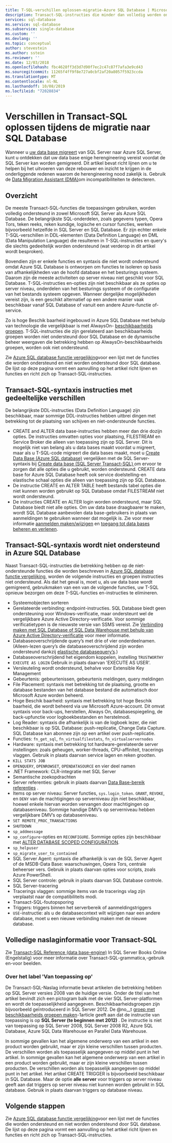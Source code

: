 ```yaml
---
title: T-SQL-verschillen oplossen-migratie-Azure SQL Database | Microsoft Docs
description: Transact-SQL-instructies die minder dan volledig worden ondersteund in Azure SQL Database
services: sql-database
ms.service: sql-database
ms.subservice: single-database
ms.custom: ''
ms.devlang: ''
ms.topic: conceptual
author: stevestein
ms.author: sstein
ms.reviewer: ''
ms.date: 12/03/2018
ms.openlocfilehash: fbc4628ff3d3d7d90f7ec2c47c87f7afa3e9cd43
ms.sourcegitcommit: 11265f4ff9f8e727a0cbf2af20a8057f5923ccda
ms.translationtype: MT
ms.contentlocale: nl-NL
ms.lasthandoff: 10/08/2019
ms.locfileid: "72028834"
---
```

# <a name="resolving-transact-sql-differences-during-migration-to-sql-database"></a>Verschillen in Transact-SQL oplossen tijdens de migratie naar SQL Database

Wanneer u [uw data base migreert](sql-database-single-database-migrate.md) van SQL Server naar Azure SQL Server, kunt u ontdekken dat uw data base enige herengineering vereist voordat de SQL Server kan worden gemigreerd. Dit artikel bevat richt lijnen om u te helpen bij het uitvoeren van deze rebouwer en inzicht te krijgen in de onderliggende redenen waarom de herengineering nood zakelijk is. Gebruik de [Data Migration Assistant (DMA)](https://www.microsoft.com/download/details.aspx?id=53595)om incompatibiliteiten te detecteren.

## <a name="overview"></a>Overzicht

De meeste Transact-SQL-functies die toepassingen gebruiken, worden volledig ondersteund in zowel Microsoft SQL Server als Azure SQL Database. De belangrijkste SQL-onderdelen, zoals gegevens typen, Opera Tors, teken reeks, reken kundige, logische en cursor functies, werken bijvoorbeeld hetzelfde in SQL Server en SQL Database. Er zijn echter enkele T-SQL-verschillen in DDL-elementen (Data Definition Language) en DML (Data Manipulation Language) die resulteren in T-SQL-instructies en query's die slechts gedeeltelijk worden ondersteund (wat verderop in dit artikel wordt besproken).

Bovendien zijn er enkele functies en syntaxis die niet wordt ondersteund omdat Azure SQL Database is ontworpen om functies te isoleren op basis van afhankelijkheden van de hoofd database en het besturings systeem. Daarom zijn de meeste activiteiten op server niveau niet geschikt voor SQL Database. T-SQL-instructies en-opties zijn niet beschikbaar als ze opties op server niveau, onderdelen van het besturings systeem of de configuratie van het bestands systeem opgeven. Wanneer dergelijke mogelijkheden vereist zijn, is een geschikt alternatief op een andere manier vaak beschikbaar vanaf SQL Database of vanuit een andere Azure-functie of-service.

Zo is hoge Beschik baarheid ingebouwd in Azure SQL Database met behulp van technologie die vergelijkbaar is met AlwaysOn- [beschikbaarheids groepen](https://docs.microsoft.com/sql/database-engine/availability-groups/windows/always-on-availability-groups-sql-server). T-SQL-instructies die zijn gerelateerd aan beschikbaarheids groepen worden niet ondersteund door SQL Database en de dynamische beheer weergaven die betrekking hebben op AlwaysOn-beschikbaarheids groepen, worden ook niet ondersteund.

Zie [Azure SQL database functie vergelijking](sql-database-features.md)voor een lijst met de functies die worden ondersteund en niet worden ondersteund door SQL database. De lijst op deze pagina vormt een aanvulling op het artikel richt lijnen en functies en richt zich op Transact-SQL-instructies.

## <a name="transact-sql-syntax-statements-with-partial-differences"></a>Transact-SQL-syntaxis instructies met gedeeltelijke verschillen

De belangrijkste DDL-instructies (Data Definition Language) zijn beschikbaar, maar sommige DDL-instructies hebben uitbrei dingen met betrekking tot de plaatsing van schijven en niet-ondersteunde functies.

- CREATE and ALTER data base-instructies hebben meer dan drie dozijn opties. De instructies omvatten opties voor plaatsing, FILESTREAM en Service Broker die alleen van toepassing zijn op SQL Server. Dit is mogelijk niet van belang als u data bases maakt voordat u migreert, maar als u T-SQL-code migreert die data bases maakt, moet u [Create Data Base (Azure SQL database)](https://msdn.microsoft.com/library/dn268335.aspx) vergelijken met de SQL Server-syntaxis bij [Create data base (SQL Server Transact-SQL) ](https://msdn.microsoft.com/library/ms176061.aspx)om ervoor te zorgen dat alle opties die u gebruikt, worden ondersteund. CREATE data base for Azure SQL Database heeft ook service doelstelling-en elastische schaal opties die alleen van toepassing zijn op SQL Database.
- De instructie CREATE en ALTER TABLE heeft bestands tabel opties die niet kunnen worden gebruikt op SQL Database omdat FILESTREAM niet wordt ondersteund.
- De instructies CREATE en ALTER login worden ondersteund, maar SQL Database biedt niet alle opties. Om uw data base draagbaarer te maken, wordt SQL Database aanbevolen data base-gebruikers in plaats van aanmeldingen te gebruiken wanneer dat mogelijk is. Zie voor meer informatie [aanmelden maken/wijzigen](https://msdn.microsoft.com/library/ms189828.aspx) en [toegang tot data bases beheren en verlenen](sql-database-manage-logins.md).

## <a name="transact-sql-syntax-not-supported-in-azure-sql-database"></a>Transact-SQL-syntaxis wordt niet ondersteund in Azure SQL Database

Naast Transact-SQL-instructies die betrekking hebben op de niet-ondersteunde functies die worden beschreven in [Azure SQL database functie vergelijking](sql-database-features.md), worden de volgende instructies en groepen instructies niet ondersteund. Als dat het geval is, moet u, als uw data base wordt gemigreerd, gebruikmaken van een van de volgende functies, uw T-SQL opnieuw bezorgen om deze T-SQL-functies en-instructies te elimineren.

- Systeemobjecten sorteren
- Gerelateerde verbinding: endpoint-instructies. SQL Database biedt geen ondersteuning voor Windows-verificatie, maar ondersteunt wel de vergelijkbare Azure Active Directory-verificatie. Voor sommige verificatietypen is de nieuwste versie van SSMS vereist. Zie [Verbinding maken met SQL Database of SQL Data Warehouse met behulp van Azure Active Directory-verificatie](sql-database-aad-authentication.md) voor meer informatie.
- Databaseoverschrijdende query’s met drie of vier onderdeelnamen. (Alleen-lezen query’s die databaseoverschrijdend zijn worden ondersteund dankzij [elastische databasequery’s](sql-database-elastic-query-overview.md).)
- Databaseoverschrijdend het eigendom koppelen, instelling `TRUSTWORTHY`
- `EXECUTE AS LOGIN` Gebruik in plaats daarvan 'EXECUTE AS USER'.
- Versleuteling wordt ondersteund, behalve voor Extensible Key Management
- Gebeurtenis: gebeurtenissen, gebeurtenis meldingen, query meldingen
- File Placement: syntaxis met betrekking tot de plaatsing, grootte en database bestanden van het database bestand die automatisch door Microsoft Azure worden beheerd.
- Hoge Beschik baarheid: syntaxis met betrekking tot hoge Beschik baarheid, die wordt beheerd via uw Microsoft Azure-account. Dit omvat syntaxis voor back-ups, herstellen, Always On, databasespiegeling, de back-upfunctie voor logboekbestanden en herstelmodi.
- Log Reader: syntaxis die afhankelijk is van de logboek lezer, die niet beschikbaar is op SQL Database: push-replicatie, Change Data Capture. SQL Database kan abonnee zijn op een artikel over push-replicatie.
- Functies: `fn_get_sql`, `fn_virtualfilestats`, `fn_virtualservernodes`
- Hardware: syntaxis met betrekking tot hardware-gerelateerde server instellingen: zoals geheugen, worker-threads, CPU-affiniteit, tracerings vlaggen. Gebruik in plaats daarvan service lagen en reken grootten.
- `KILL STATS JOB`
- `OPENQUERY`, `OPENROWSET`, `OPENDATASOURCE` en vier deel namen
- .NET Framework: CLR-integratie met SQL Server
- Semantische zoekopdrachten
- Server referenties: gebruik in plaats daarvan [Data Base-bereik referenties](https://msdn.microsoft.com/library/mt270260.aspx) .
- Items op server niveau: Server functies, `sys.login_token`. `GRANT`, `REVOKE`, en `DENY` van de machtigingen op serverniveau zijn niet beschikbaar, hoewel enkele hiervan worden vervangen door machtigingen op databaseniveau. Sommige handige DMV’s op serverniveau hebben vergelijkbare DMV’s op databaseniveau.
- `SET REMOTE_PROC_TRANSACTIONS`
- `SHUTDOWN`
- `sp_addmessage`
- `sp_configure`-opties en `RECONFIGURE`. Sommige opties zijn beschikbaar met [ALTER DATABASE SCOPED CONFIGURATION](https://msdn.microsoft.com/library/mt629158.aspx).
- `sp_helpuser`
- `sp_migrate_user_to_contained`
- SQL Server Agent: syntaxis die afhankelijk is van de SQL Server Agent of de MSDB-Data Base: waarschuwingen, Opera Tors, centrale beheerser vers. Gebruik in plaats daarvan opties voor scripts, zoals Azure PowerShell.
- SQL Server controle: gebruik in plaats daarvan SQL Database controle.
- SQL Server-tracering
- Tracerings vlaggen: sommige items van de tracerings vlag zijn verplaatst naar de compatibiliteits modi.
- Transact-SQL-foutopsporing
- Triggers: triggers binnen het serverbereik of aanmeldingstriggers
- `USE`-instructie: als u de databasecontext wilt wijzigen naar een andere database, moet u een nieuwe verbinding maken met de nieuwe database.

## <a name="full-transact-sql-reference"></a>Volledige naslaginformatie voor Transact-SQL

Zie [Transact-SQL Reference (data base-engine)](https://msdn.microsoft.com/library/bb510741.aspx) In SQL Server Books Online (Engelstalig) voor meer informatie over Transact-SQL-grammatica,-gebruik en-voor beelden.

### <a name="about-the-applies-to-tags"></a>Over het label 'Van toepassing op'

De Transact-SQL-Naslag informatie bevat artikelen die betrekking hebben op SQL Server versies 2008 van de huidige versie. Onder de titel van het artikel bevindt zich een pictogram balk met de vier SQL Server-platformen en wordt de toepasselijkheid aangegeven. Beschikbaarheidsgroepen zijn bijvoorbeeld geïntroduceerd in SQL Server 2012. De @no__t [groep met beschikbaarheids groepen maken](https://msdn.microsoft.com/library/ff878399.aspx)-1article geeft aan dat de instructie van toepassing is op **SQL Server (te beginnen met 2012)** . De instructie is niet van toepassing op SQL Server 2008, SQL Server 2008 R2, Azure SQL Database, Azure SQL Data Warehouse en Parallel Data Warehouse.

In sommige gevallen kan het algemene onderwerp van een artikel in een product worden gebruikt, maar er zijn kleine verschillen tussen producten. De verschillen worden als toepasselijk aangegeven op middel punt in het artikel. In sommige gevallen kan het algemene onderwerp van een artikel in een product worden gebruikt, maar er zijn kleine verschillen tussen producten. De verschillen worden als toepasselijk aangegeven op middel punt in het artikel. Het artikel CREATE TRIGGER is bijvoorbeeld beschikbaar in SQL Database. Maar de optie **alle server** voor triggers op server niveau geeft aan dat triggers op server niveau niet kunnen worden gebruikt in SQL database. Gebruik in plaats daarvan triggers op database niveau.

## <a name="next-steps"></a>Volgende stappen

Zie [Azure SQL database functie vergelijking](sql-database-features.md)voor een lijst met de functies die worden ondersteund en niet worden ondersteund door SQL database. De lijst op deze pagina vormt een aanvulling op het artikel richt lijnen en functies en richt zich op Transact-SQL-instructies.
